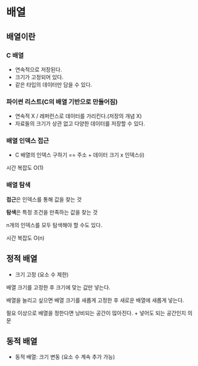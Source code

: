 # 배열

## 배열이란

### C 배열

- 연속적으로 저장된다.
- 크기가 고정되어 있다.
- 같은 타입의 데이터만 담을 수 있다.



### 파이썬 리스트(C의 배열 기반으로 만들어짐)

- 연속적 X / 레퍼런스로 데이터를 가리킨다.(저장의 개념 X)
- 자료들의 크기가 상관 없고 다양한 데이터를 저장할 수 있다.



### 배열 인덱스 접근

- C 배열의 인덱스 구하기 == 주소 + 데이터 크기 x 인덱스(i)

시간 복잡도 O(1)



### 배열 탐색

**접근**은 인덱스를 통해 값을 찾는 것

**탐색**은 특정 조건을 만족하는 값을 찾는 것

n개의 인덱스를 모두 탐색해야 할 수도 있다.

시간 복잡도 O(n)



## 정적 배열

- 크기 고정 (요소 수 제한)

배열 크기를 고정한 후 크기에 맞는 값만 넣는다.

배열을 늘리고 싶으면 배열 크기를 새롭게 고정한 후 새로운 배열에 새롭게 넣는다.

필요 이상으로 배열을 정한다면 낭비되는 공간이 많아진다. + 넣어도 되는 공간인지 의문



## 동적 배열

- 동적 배열: 크기 변동 (요소 수 계속 추가 가능)